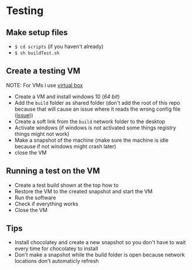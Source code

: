 # Testing

## Make setup files
- `$ cd scripts` (if you haven't already)
- `$ sh buildTest.sh`

## Create a testing VM
NOTE: For VMs i use [virtual box](https://www.virtualbox.org/)
- Create a VM and install windows 10 (*64 bit*)
- Add the `build` folder as shared folder (don't add the root of this repo because that will cause an issue where it reads the wrong config file ([issue](https://github.com/dennis1248/Automated-Windows-10-configuration/issues/10))) 
- Create a soft link from the `build` network folder to the desktop
- Activate windows (if windows is not activated some things registry things might not work)
- Make a snapshot of the machine (make sure the machine is idle because if not windows might crash later)
- close the VM

## Running a test on the VM
- Create a test build shown at the top how to
- Restore the VM to the created snapshot and start the VM
- Run the software
- Check if everything works
- Close the VM

## Tips
- Install chocolatey and create a new snapshot so you don't have to wait every time for chocolatey to install
- Don't make a snapshot while the build folder is open because network locations don't automaticly refresh
